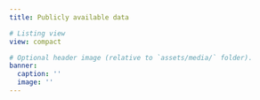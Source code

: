 ```yaml
---
title: Publicly available data

# Listing view
view: compact

# Optional header image (relative to `assets/media/` folder).
banner:
  caption: ''
  image: ''
---
```

